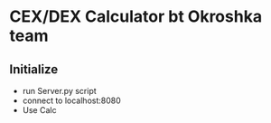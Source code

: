 # CEX/DEX Calculator bt Okroshka team
## Initialize 
- run Server.py script
- connect to localhost:8080
- Use Calc

